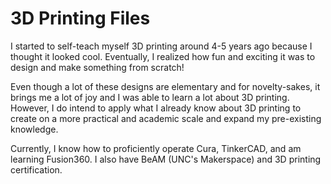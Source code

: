 # 3D Printing Files

I started to self-teach myself 3D printing around 4-5 years ago because I thought it looked cool. Eventually, I realized how fun and exciting it was to design and make something from scratch! 

Even though a lot of these designs are elementary and for novelty-sakes, it brings me a lot of joy and I was able to learn a lot about 3D printing. However, I do intend to apply what I already know about 3D printing to create on a more practical and academic scale and expand my pre-existing knowledge.

Currently, I know how to proficiently operate Cura, TinkerCAD, and am learning Fusion360. I also have BeAM (UNC's Makerspace) and 3D printing certification.
